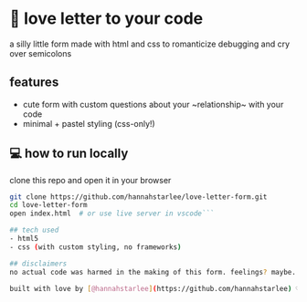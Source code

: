 # 💌 love letter to your code

a silly little form made with html and css to romanticize debugging and cry over semicolons  

## features
- cute form with custom questions about your ~relationship~ with your code
- minimal + pastel styling (css-only!)

## 💻 how to run locally
clone this repo and open it in your browser  
```bash
git clone https://github.com/hannahstarlee/love-letter-form.git
cd love-letter-form
open index.html  # or use live server in vscode```

## tech used
- html5
- css (with custom styling, no frameworks)

## disclaimers
no actual code was harmed in the making of this form. feelings? maybe.

built with love by [@hannahstarlee](https://github.com/hannahstarlee) ♡
